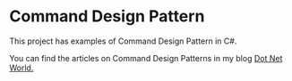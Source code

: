 # Command Design Pattern
<p>This project has examples of Command Design Pattern in C#.</p>
<p>You can find the articles on Command Design Patterns in my blog <a href='https://manish4dotnet.blogspot.com/2024/04/command-design-pattern-in-c.html'>Dot Net World.</a></p>
